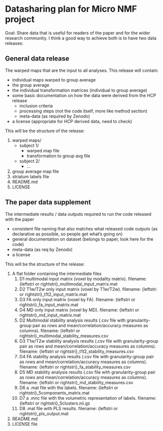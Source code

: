 # Datasharing plan for Micro NMF project
Goal: 
Share data that is useful for readers of the paper and for the wider research community. I think a good way to achieve both is to have two data releases:

## General data release
The warped maps that are the input to all analyses. This release will contain:

- individual maps warped to group average
- the group average
- the individual transformation matrices (individual to group average)
- some basic documentation on how the data were derived from the HCP release
    - inclusion criteria
    - processing steps (not the code itself, more like method section)
    - meta-data (as required by Zenodo)
- a license (appropriate for HCP derived data, need to check)

This will be the structure of the release:

1. warped maps/
    - subject 1/
        - warped map file
        - transformation to group avg file
    - subject 2/
        - …
2. group average map file
3. striatum labels file
4. README.md
5. LICENSE

## The paper data supplement
The intermediate results / data outputs required to run the code released with the paper

- consistent file naming that also matches what released code outputs (as declarative as possible, so people get what’s going on)
- general documentation on dataset (belongs to paper, look here for the code)
- meta-data (as req by Zenodo)
- a license

This will be the structure of the release:

1. A flat folder containing the intermediate files
    1. D1 multimodal input matrix (voxel by modality matrix). filename: {leftstri or rightstri}_multimodal_input_matrix.mat
    2. D2 T1w/T2w only input matrix (voxel by T1w/T2w). filename: {leftstri or rightstri}_t1t2_input_matrix.mat
    3. D3 FA only input matrix (voxel by FA). filename: {leftstri or rightstri}_fa_input_matrix.mat
    4. D4 MD only input matrix (voxel by MD). filename: {leftstri or rightstri}_md_input_matrix.mat
    5. D2 Multimodal stability analysis results (.csv file with granularity-group pair as rows and mean/correlation/accuracy measures as columns). filename: {leftstri or rightstri}_multimodal_stability_measures.csv
    6. D3 T1w/T2w stability analysis results (.csv file with granularity-group pair as rows and mean/correlation/accuracy measures as columns). filename: {leftstri or rightstri}_t1t2_stability_measures.csv
    7. D4 FA stability analysis results (.csv file with granularity-group pair as rows and mean/correlation/accuracy measures as columns). filename: {leftstri or rightstri}_fa_stability_measures.csv
    8. D5 MD stability analysis results (.csv file with granularity-group pair as rows and mean/correlation/accuracy measures as columns). filename: {leftstri or rightstri}_md_stability_measures.csv
    9. D6 a .mat file with the labels. filename: {leftstri or rightstri}_5components_matrix.mat
    10. D7 a .mnc file with the volumetric representation of labels. filename: {leftstri or rightstri}_5clusters.nii.gz
    11. D8 .mat file with PLS results. filename: {leftstri or rightstri}_pls_output.mat
2. README.md
3. LICENSE file
